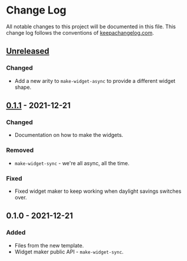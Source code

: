 # Change Log
All notable changes to this project will be documented in this file. This change log follows the conventions of [keepachangelog.com](http://keepachangelog.com/).

## [Unreleased]
### Changed
- Add a new arity to `make-widget-async` to provide a different widget shape.

## [0.1.1] - 2021-12-21
### Changed
- Documentation on how to make the widgets.

### Removed
- `make-widget-sync` - we're all async, all the time.

### Fixed
- Fixed widget maker to keep working when daylight savings switches over.

## 0.1.0 - 2021-12-21
### Added
- Files from the new template.
- Widget maker public API - `make-widget-sync`.

[Unreleased]: https://github.com/licht1stein/clj-httpx-blog/compare/0.1.1...HEAD
[0.1.1]: https://github.com/licht1stein/clj-httpx-blog/compare/0.1.0...0.1.1
